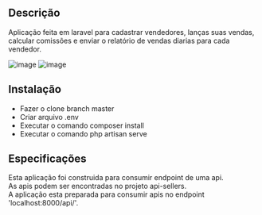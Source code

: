 

## Descrição

Aplicação feita em laravel para cadastrar vendedores, lanças suas vendas, calcular comissões e enviar o relatório de vendas diarias para cada vendedor.


![image](https://user-images.githubusercontent.com/45969286/143619459-7d21a89d-211c-4daf-a54e-d3e8d6663108.png)
![image](https://user-images.githubusercontent.com/45969286/143619530-9da0d0c1-d73c-42d7-802d-320edbe5bf52.png)


## Instalação

<ul>
    <li>Fazer o clone branch master</li>    
    <li>Criar arquivo .env</li>    
    <li>Executar o comando composer install</li>    
    <li>Executar o comando php artisan serve</li>
</ul>

## Especificações

Esta aplicação foi construida para consumir endpoint de uma api. <br>
As apis podem ser encontradas no projeto api-sellers.<br>
A aplicação esta preparada para consumir apis no endpoint 'localhost:8000/api/'.


